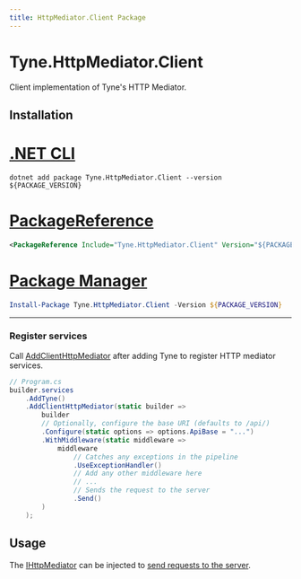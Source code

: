 ```yaml
---
title: HttpMediator.Client Package
---
```


# Tyne.HttpMediator.Client

Client implementation of Tyne's HTTP Mediator.

## Installation

<div class="package-installation">

# [.NET CLI](#tab/dotnet-cli)
```shell
dotnet add package Tyne.HttpMediator.Client --version ${PACKAGE_VERSION}
```
# [PackageReference](#tab/package-reference)
```xml
<PackageReference Include="Tyne.HttpMediator.Client" Version="${PACKAGE_VERSION}" />
```
# [Package Manager](#tab/package-manager)
```powershell
Install-Package Tyne.HttpMediator.Client -Version ${PACKAGE_VERSION}
```
---

</div>

### Register services

Call [AddClientHttpMediator](xref:Microsoft.Extensions.DependencyInjection.HttpMediatorClientTyneBuilderExtensions.AddClientHttpMediator*) after adding Tyne to register HTTP mediator services.

```cs
// Program.cs
builder.services
    .AddTyne()
    .AddClientHttpMediator(static builder =>
        builder
        // Optionally, configure the base URI (defaults to /api/)
        .Configure(static options => options.ApiBase = "...")
        .WithMiddleware(static middleware =>
            middleware
                // Catches any exceptions in the pipeline
                .UseExceptionHandler()
                // Add any other middleware here
                // ...
                // Sends the request to the server
                .Send()
        )
    );
```

## Usage

The [IHttpMediator](xref:Tyne.HttpMediator.Client.IHttpMediator) can be injected to [send requests to the server](xref:Tyne.HttpMediator.Client.IHttpMediator.SendAsync*).
